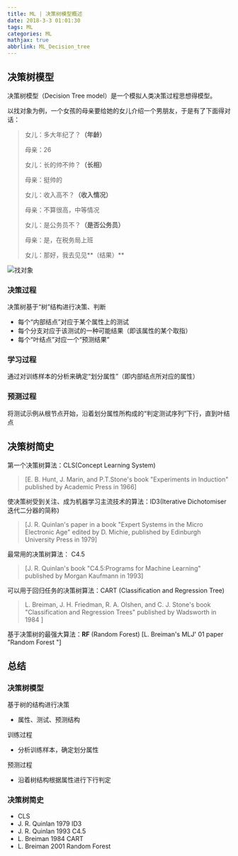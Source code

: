 ```yaml
---
title: ML | 决策树模型概述
date: 2018-3-3 01:01:30
tags: ML
categories: ML
mathjax: true
abbrlink: ML_Decision_tree
---
```


## 决策树模型

决策树模型（Decision Tree model）是一个模拟人类决策过程思想得模型。

以找对象为例，一个女孩的母亲要给她的女儿介绍一个男朋友，于是有了下面得对话：

<!-- more -->

> 女儿：多大年纪了？**（年龄）**
>
> 母亲：26
>
> 女儿：长的帅不帅？**（长相）**
>
> 母亲：挺帅的
>
> 女儿：收入高不？**（收入情况）**
>
> 母亲：不算很高，中等情况
>
> 女儿：是公务员不？**（是否公务员）**
>
> 母亲：是，在税务局上班
>
> 女儿：那好，我去见见**（结果）**

![找对象](https://zuiyu-1253240738.cos.ap-beijing.myqcloud.com/ML/%E6%89%BE%E5%AF%B9%E8%B1%A1.png)

### 决策过程

决策树基于“树”结构进行决策、判断

- 每个“内部结点”对应于某个属性上的测试
- 每个分支对应于该测试的一种可能结果（即该属性的某个取指）
- 每个“叶结点”对应一个“预测结果”

### 学习过程

通过对训练样本的分析来确定“划分属性”（即内部结点所对应的属性）

### 预测过程

将测试示例从根节点开始，沿着划分属性所构成的“判定测试序列”下行，直到叶结点

## 决策树简史

第一个决策树算法：CLS(Concept Learning System)

> [E. B. Hunt, J. Marin, and P.T.Stone's book "Experiments in Induction" published by Academic Press in 1966]

使决策树受到关注、成为机器学习主流技术的算法：ID3(Iterative Dichotomiser 迭代二分器的简称)

> [J. R. Quinlan's paper in a book "Expert Systems in the Micro Electronic Age" edited by D. Michie, published by Edinburgh University Press in 1979]

最常用的决策树算法： C4.5

> [J. R. Quinlan's book "C4.5:Programs for Machine Learning" published by Morgan Kaufmann in 1993]

可以用于回归任务的决策树算法：CART (Classification and Regression Tree)

> L. Breiman, J. H. Friedman, R. A. Olshen, and C. J. Stone's book "Classification and Regression Trees" published by Wadsworth in 1984 ]

基于决策树的最强大算法：**RF** (Random Forest)
[L. Breiman's MLJ' 01 paper "Random Forest "]

## 总结

### 决策树模型

基于树的结构进行决策

- 属性、测试、预测结构

训练过程

- 分析训练样本，确定划分属性

预测过程

- 沿着树结构根据属性进行下行判定

### 决策树简史

- CLS
- J. R. Quinlan 1979 ID3
- J. R. Quinlan 1993 C4.5
- L. Breiman 1984 CART
- L. Breiman 2001 Random Forest
